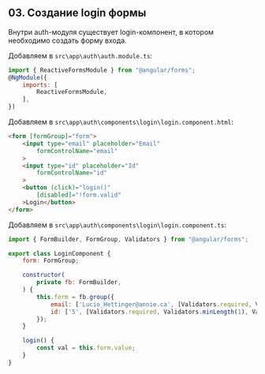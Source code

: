 ## 03. Создание login формы

Внутри auth-модуля существует login-компонент, в котором необходимо создать форму входа.   
 
Добавляем в `src\app\auth\auth.module.ts`:
```js
import { ReactiveFormsModule } from "@angular/forms";
@NgModule({
	imports: [
		ReactiveFormsModule,
	],
})
```

Добавляем в `src\app\auth\components\login\login.component.html`:
```html
<form [formGroup]="form">
	<input type="email" placeholder="Email"
		formControlName="email"
	>
	<input type="id" placeholder="Id"
		formControlName="id"
	>
	<button (click)="login()"
		[disabled]="!form.valid"
	>Login</button>
</form>
```

Добавляем в `src\app\auth\components\login\login.component.ts`:
```js
import { FormBuilder, FormGroup, Validators } from "@angular/forms";

export class LoginComponent {
	form: FormGroup;

	constructor(
		private fb: FormBuilder,		
	) {
		this.form = fb.group({
			email: ['Lucio_Hettinger@annie.ca', [Validators.required, Validators.email]],
			id: ['5', [Validators.required, Validators.minLength(1), Validators.maxLength(1)]]
		});
	}

	login() {
		const val = this.form.value;
	}
}
```
